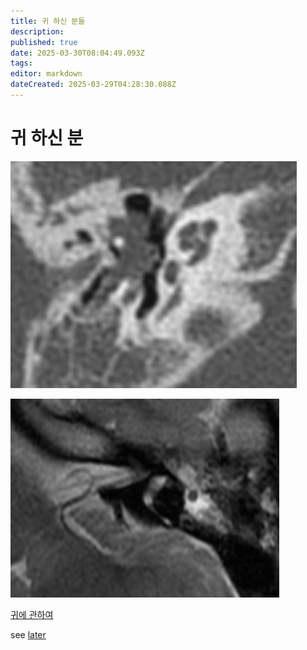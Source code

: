 ```yaml
---
title: 귀 하신 분들
description: 
published: true
date: 2025-03-30T08:04:49.093Z
tags: 
editor: markdown
dateCreated: 2025-03-29T04:28:30.088Z
---
```


# 귀 하신 분


![image-20250310234511815.png](/image-20250310234511815.png)

![image-20250228000240228-0668801.png](/image-20250228000240228-0668801.png)

[귀에 관하여](/ear)


see [later](/en/later)